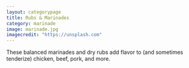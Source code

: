 ```yaml
---
layout: categorypage
title: Rubs & Marinades
category: marinade
image: marinade.jpg
imagecredit: "https://unsplash.com"
---
```

These balanced marinades and dry rubs add flavor to (and sometimes tenderize) chicken, beef, pork, and more.
